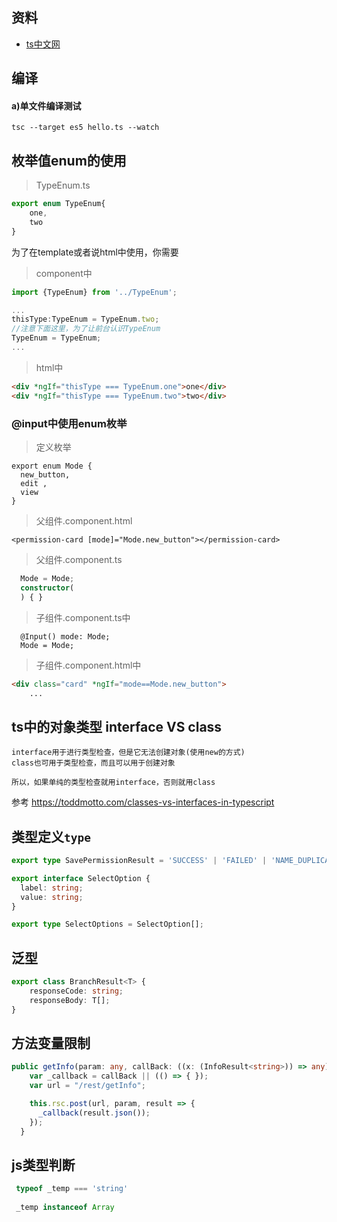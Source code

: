 ## 资料
- [ts中文网](https://www.tslang.cn/docs/handbook/classes.html)


## 编译
#### a)单文件编译测试 
`tsc --target es5 hello.ts --watch`

## 枚举值enum的使用

> TypeEnum.ts
```ts
export enum TypeEnum{
    one,
    two
}
```

为了在template或者说html中使用，你需要

> component中
```ts
import {TypeEnum} from '../TypeEnum';

...
thisType:TypeEnum = TypeEnum.two;
//注意下面这里，为了让前台认识TypeEnum
TypeEnum = TypeEnum;
...
```

> html中
```html
<div *ngIf="thisType === TypeEnum.one">one</div>
<div *ngIf="thisType === TypeEnum.two">two</div>
```

### @input中使用enum枚举

> 定义枚举
```
export enum Mode {
  new_button,
  edit ,
  view
}
```

> 父组件.component.html
```
<permission-card [mode]="Mode.new_button"></permission-card>
```

> 父组件.component.ts
```ts
  Mode = Mode;
  constructor(
  ) { }
```

> 子组件.component.ts中
```
  @Input() mode: Mode;
  Mode = Mode;
```

> 子组件.component.html中
```html
<div class="card" *ngIf="mode==Mode.new_button">
    ...
```


## ts中的对象类型 interface VS class
```
interface用于进行类型检查，但是它无法创建对象(使用new的方式)
class也可用于类型检查，而且可以用于创建对象

所以，如果单纯的类型检查就用interface，否则就用class
```

参考 https://toddmotto.com/classes-vs-interfaces-in-typescript


## 类型定义`type`
```ts
export type SavePermissionResult = 'SUCCESS' | 'FAILED' | 'NAME_DUPLICATE'

```


```ts
export interface SelectOption {
  label: string;
  value: string;
}

export type SelectOptions = SelectOption[];
```

## 泛型
```ts
export class BranchResult<T> {
    responseCode: string;
    responseBody: T[];
}
```

## 方法变量限制
```ts
public getInfo(param: any, callBack: ((x: (InfoResult<string>)) => any)): any {
    var _callback = callBack || (() => { });
    var url = "/rest/getInfo";

    this.rsc.post(url, param, result => {
      _callback(result.json());
    });
  }
```

## js类型判断
```js
 typeof _temp === 'string'
 
 _temp instanceof Array
```
